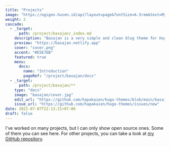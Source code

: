 ```yaml
---
title: "Projects"
image: "https://ogigen.husen.id/api?layout=page&fontSize=6.5rem&text=My%20selected%20projects."
weight: 2
cascade:
  - _target:
      path: /project/basajan/_index.md
    description: "Basajan is a very simple and clean blog theme for Hugo, with 0kb JavaScript shipped by default."
    preview: "https://basajan.netlify.app"
    cover: "cover.png"
    accent: "#E5E7EB"
    featured: true
    menu:
      docs:
        name: "Introduction"
        pageRef: "/project/basajan/docs"
  - _target:
      path: /project/basajan/**
    type: "docs"
    image: "basajan/cover.jpg"
    edit_url: "https://github.com/hapakaien/hugo-themes/blob/main/basajan/docs"
    issue_url: "https://github.com/hapakaien/hugo-themes/issues/new"
date: 2021-07-07T22:13:21+07:00
draft: false
---
```


I've worked on many projects, but I can only show open source ones. Some of them
you can see here. For other projects, you can take a look at
[my GitHub repository](https://github.com/hapakaien?tab=repositories).
